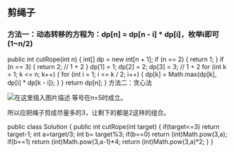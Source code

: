 ## 剪绳子

### 方法一：动态转移的方程为：dp[n] = dp[n - i] * dp[i]，枚举i即可(1~n/2)
public int cutRope(int n) {
        int[] dp = new int[n + 1];
        if (n == 2) {
            return 1;
        }
        if (n == 3) {
            return 2; // 1 + 2
        }
        dp[1] = 1;
        dp[2] = 2;
        dp[3] = 3; // 1 + 2
        for (int k = 1; k <= n; k++) {
            for (int i = 1; i <= k / 2; i++) {
                dp[k] = Math.max(dp[k], dp[i] * dp[k - i]);
            }
        }
        return dp[n];
    }
    方法二：贪心法

![在这里插入图片描述](https://img-blog.csdnimg.cn/20190618160659690.png)
等号在n=5时成立。

所以应把绳子剪成尽量多的3，让剩下的都是2这样的组合。

public class Solution {
    public int cutRope(int target) {
        if(target<=3) return target-1;
        int a=target/3;
        int b= target%3;
        if(b==0) return (int)Math.pow(3,a);
        if(b==1) return (int)Math.pow(3,a-1)*4;
        return (int)Math.pow(3,a)*2;
    }
}
